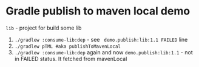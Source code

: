 # Gradle publish to maven local demo

`lib` - project for build some lib

1. `./gradlew :consume-lib:dep` - see ` demo.publish:lib:1.1 FAILED` line
1. `./gradlew pTML #aka publishToMavenLocal`
1. `./gradlew :consume-lib:dep` again and now `demo.publish:lib:1.1` - not in FAILED status. It fetched from mavenLocal